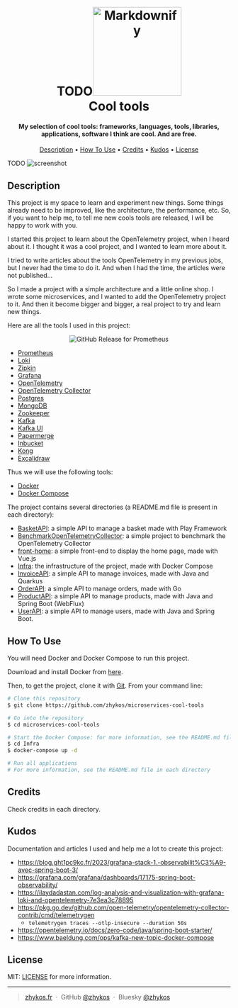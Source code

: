 <h1 align="center">
  <br>
  TODO<a href="http://www.amitmerchant.com/electron-markdownify"><img src="https://raw.githubusercontent.com/amitmerchant1990/electron-markdownify/master/app/img/markdownify.png" alt="Markdownify" width="200"></a>
  <br>
  Cool tools
  <br>
</h1>

<h4 align="center">My selection of cool tools: frameworks, languages, tools, libraries, applications, software I think are cool. And are free.</h4>

<p align="center">
  <a href="#description">Description</a> •
  <a href="#how-to-use">How To Use</a> •
  <a href="#credits">Credits</a> •
  <a href="#related">Kudos</a> •
  <a href="#license">License</a>
</p>

TODO
![screenshot](https://raw.githubusercontent.com/amitmerchant1990/electron-markdownify/master/app/img/markdownify.gif)

## Description

This project is my space to learn and experiment new things.
Some things already need to be improved, like the architecture, the performance, etc.
So, if you want to help me, to tell me new cools tools are released, I will be happy to work with you.

I started this project to learn about the OpenTelemetry project, when I heard about it.
I thought it was a cool project, and I wanted to learn more about it.

I tried to write articles about the tools OpenTelemetry in my previous jobs, but I never had the time to do it.
And when I had the time, the articles were not published...

So I made a project with a simple architecture and a little online shop.
I wrote some microservices, and I wanted to add the OpenTelemetry project to it.
And then it become bigger and bigger, a real project to try and learn new things.

Here are all the tools I used in this project:

<p align="center">
  <img alt="GitHub Release for Prometheus" src="https://img.shields.io/github/v/release/prometheus/prometheus?filter=v2.53.0&label=Prometheus">
</p>

* [Prometheus](https://prometheus.io/)
* [Loki](https://grafana.com/oss/loki/)
* [Zipkin](https://zipkin.io/)
* [Grafana](https://grafana.com/)
* [OpenTelemetry](https://opentelemetry.io/)
* [OpenTelemetry Collector](https://opentelemetry.io/docs/collector/)
* [Postgres](https://www.postgresql.org/)
* [MongoDB](https://www.mongodb.com/)
* [Zookeeper](https://zookeeper.apache.org/)
* [Kafka](https://kafka.apache.org/)
* [Kafka UI](https://docs.kafka-ui.provectus.io/)
* [Papermerge](https://www.papermerge.com/)
* [Inbucket](https://www.inbucket.org/)
* [Kong](https://konghq.com/)
* [Excalidraw](https://excalidraw.com/)

Thus we will use the following tools:
* [Docker](https://www.docker.com/)
* [Docker Compose](https://docs.docker.com/compose/)

The project contains several directories (a README.md file is present in each directory):
* [BasketAPI](./BasketAPI/README.md): a simple API to manage a basket made with Play Framework
* [BenchmarkOpenTelemetryCollector](./BenchmarkOpenTelemetryCollector/README.md): a simple project to benchmark the OpenTelemetry Collector
* [front-home](./front-home/README.md): a simple front-end to display the home page, made with Vue.js
* [Infra](./Infra/README.md): the infrastructure of the project, made with Docker Compose
* [InvoiceAPI](./InvoiceAPI/README.md): a simple API to manage invoices, made with Java and Quarkus
* [OrderAPI](./OrderAPI/README.md): a simple API to manage orders, made with Go
* [ProductAPI](./ProductAPI/README.md): a simple API to manage products, made with Java and Spring Boot (WebFlux)
* [UserAPI](./UserAPI/README.md): a simple API to manage users, made with Java and Spring Boot.

## How To Use

You will need Docker and Docker Compose to run this project.

Download and install Docker from [here](https://www.docker.com/get-started).

Then, to get the project, clone it with [Git](https://git-scm.com). From your command line:

```bash
# Clone this repository
$ git clone https://github.com/zhykos/microservices-cool-tools

# Go into the repository
$ cd microservices-cool-tools

# Start the Docker Compose: for more information, see the README.md file in the Infra directory
$ cd Infra
$ docker-compose up -d

# Run all applications
# For more information, see the README.md file in each directory
```

## Credits

Check credits in each directory.

## Kudos

Documentation and articles I used and help me a lot to create this project:

* https://blog.ght1pc9kc.fr/2023/grafana-stack-1.-observabilit%C3%A9-avec-spring-boot-3/
* https://grafana.com/grafana/dashboards/17175-spring-boot-observability/
* https://ilaydadastan.com/log-analysis-and-visualization-with-grafana-loki-and-opentelemetry-7e3ea3c78895
* https://pkg.go.dev/github.com/open-telemetry/opentelemetry-collector-contrib/cmd/telemetrygen
  * `telemetrygen traces --otlp-insecure --duration 50s`
* https://opentelemetry.io/docs/zero-code/java/spring-boot-starter/
* https://www.baeldung.com/ops/kafka-new-topic-docker-compose

## License

MIT: [LICENSE](LICENSE) for more information.

---

> [zhykos.fr](https://www.zhykos.fr) &nbsp;&middot;&nbsp;
> GitHub [@zhykos](https://github.com/Zhykos) &nbsp;&middot;&nbsp;
> Bluesky [@zhykos](https://bsky.app/profile/zhykos.bsky.social)
